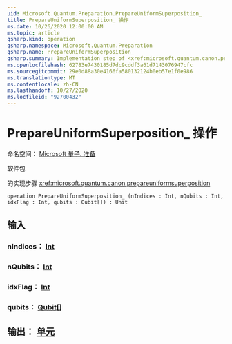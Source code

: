 ```yaml
---
uid: Microsoft.Quantum.Preparation.PrepareUniformSuperposition_
title: PrepareUniformSuperposition_ 操作
ms.date: 10/26/2020 12:00:00 AM
ms.topic: article
qsharp.kind: operation
qsharp.namespace: Microsoft.Quantum.Preparation
qsharp.name: PrepareUniformSuperposition_
qsharp.summary: Implementation step of <xref:microsoft.quantum.canon.prepareuniformsuperposition>
ms.openlocfilehash: 62783e7430185d7dc9cddf3a61d7143076947cfc
ms.sourcegitcommit: 29e0d88a30e4166fa580132124b0eb57e1f0e986
ms.translationtype: MT
ms.contentlocale: zh-CN
ms.lasthandoff: 10/27/2020
ms.locfileid: "92700432"
---
```

# <a name="prepareuniformsuperposition_-operation"></a>PrepareUniformSuperposition_ 操作

命名空间： [Microsoft 量子. 准备](xref:Microsoft.Quantum.Preparation)

软件包 [](https://nuget.org/packages/)


的实现步骤 <xref:microsoft.quantum.canon.prepareuniformsuperposition>

```qsharp
operation PrepareUniformSuperposition_ (nIndices : Int, nQubits : Int, idxFlag : Int, qubits : Qubit[]) : Unit
```


## <a name="input"></a>输入

### <a name="nindices--int"></a>nIndices： [Int](xref:microsoft.quantum.lang-ref.int)




### <a name="nqubits--int"></a>nQubits： [Int](xref:microsoft.quantum.lang-ref.int)




### <a name="idxflag--int"></a>idxFlag： [Int](xref:microsoft.quantum.lang-ref.int)




### <a name="qubits--qubit"></a>qubits： [Qubit](xref:microsoft.quantum.lang-ref.qubit)[]





## <a name="output--unit"></a>输出： [单元](xref:microsoft.quantum.lang-ref.unit)

